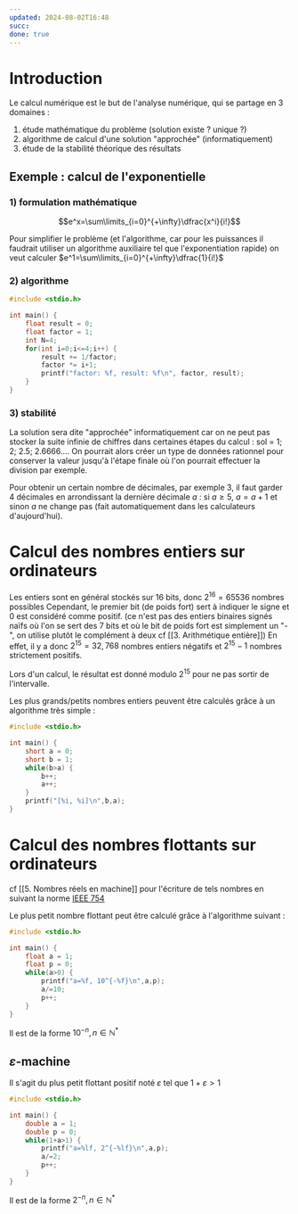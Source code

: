 ```yaml
---
updated: 2024-08-02T16:48
succ: 
done: true
---
```

# Introduction
Le calcul numérique est le but de l'analyse numérique, qui se partage en 3 domaines :
1) étude mathématique du problème (solution existe ? unique ?)
2) algorithme de calcul d'une solution "approchée" (informatiquement)
3) étude de la stabilité théorique des résultats

## Exemple : calcul de l'exponentielle
### 1) formulation mathématique
$$e^x=\sum\limits_{i=0}^{+\infty}\dfrac{x^i}{i!}$$

Pour simplifier le problème (et l'algorithme, car pour les puissances il faudrait utiliser un algorithme auxiliaire tel que l'exponentiation rapide) on veut calculer $e^1=\sum\limits_{i=0}^{+\infty}\dfrac{1}{i!}$
### 2) algorithme
```c
#include <stdio.h>

int main() {
	float result = 0;
	float factor = 1;
	int N=4;
	for(int i=0;i<=4;i++) {
		result += 1/factor;
		factor *= i+1;
		printf("factor: %f, result: %f\n", factor, result);
	}
}
```
### 3) stabilité
La solution sera dite "approchée" informatiquement car on ne peut pas stocker la suite infinie de chiffres dans certaines étapes du calcul :
sol = 1; 2; 2.5; 2.6666....
On pourrait alors créer un type de données rationnel pour conserver la valeur jusqu'à l'étape finale où l'on pourrait effectuer la division par exemple.

Pour obtenir un certain nombre de décimales, par exemple 3, il faut garder 4 décimales en arrondissant la dernière décimale $a$ : si $a \geq 5$, $a=a+1$ et sinon $a$ ne change pas (fait automatiquement dans les calculateurs d'aujourd'hui).

# Calcul des nombres entiers sur ordinateurs
Les entiers sont en général stockés sur 16 bits, donc $2^{16}=65536$ nombres possibles
Cependant, le premier bit (de poids fort) sert à indiquer le signe et 0 est considéré comme positif. (ce n'est pas des entiers binaires signés naïfs où l'on se sert des 7 bits et où le bit de poids fort est simplement un "-", on utilise plutôt le complément à deux cf [[3. Arithmétique entière]])
En effet, il y a donc $2^{15}=32,768$ nombres entiers négatifs et $2^{15}-1$ nombres strictement positifs.

Lors d'un calcul, le résultat est donné modulo $2^{15}$ pour ne pas sortir de l'intervalle.

Les plus grands/petits nombres entiers peuvent être calculés grâce à un algorithme très simple :
```c
#include <stdio.h>

int main() {
	short a = 0;
	short b = 1;
	while(b>a) {
		b++;
		a++;
	}
	printf("[%i, %i]\n",b,a);
}
```

# Calcul des nombres flottants sur ordinateurs
cf [[5. Nombres réels en machine]] pour l'écriture de tels nombres en suivant la norme [IEEE 754](https://en.wikipedia.org/wiki/IEEE_754)

Le plus petit nombre flottant peut être calculé grâce à l'algorithme suivant :
```c
#include <stdio.h>

int main() {
	float a = 1;
	float p = 0;
	while(a>0) {
		printf("a=%f, 10^{-%f}\n",a,p);
		a/=10;
		p++;
	}
}
```

Il est de la forme $10^{-n}, n\in \mathbb{N}^*$
## $\varepsilon\text{-machine}$
Il s'agit du plus petit flottant positif noté $\varepsilon$ tel que $1+\varepsilon>1$

```c
#include <stdio.h>

int main() {
	double a = 1;
	double p = 0;
	while(1+a>1) {
		printf("a=%lf, 2^{-%lf}\n",a,p);
		a/=2;
		p++;
	}
}
```

Il est de la forme $2^{-n}, n\in \mathbb{N}^*$